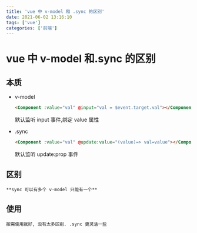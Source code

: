 ```yaml
---
title: 'vue 中 v-model 和 .sync 的区别'
date: 2021-06-02 13:16:10
tags: ['vue']
categories: ['前端']
---
```


# vue 中 v-model 和.sync 的区别

## 本质

- v-model

  ```html
  <Component :value="val" @input="val = $event.target.val"></Component>
  ```

  默认监听 input 事件,绑定 value 属性

- .sync

  ```html
  <Component :value="val" @update:value="(value)=> val=value"></Component>
  ```

  默认监听 update:prop 事件

## 区别

    **sync 可以有多个 v-model 只能有一个**

## 使用

    按需使用就好, 没有太多区别. .sync 更灵活一些
